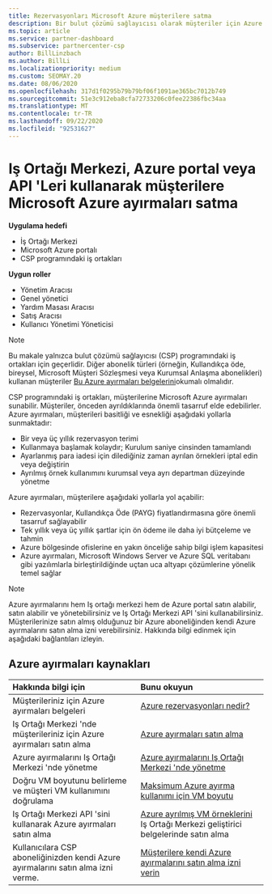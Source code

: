 ```yaml
---
title: Rezervasyonları Microsoft Azure müşterilere satma
description: Bir bulut çözümü sağlayıcısı olarak müşteriler için Azure ayırmaları satın alabilir, sattabilir veya yönetebilirsiniz. Iş Ortağı Merkezi, Azure portal veya Iş Ortağı Merkezi API 'sini kullanın.
ms.topic: article
ms.service: partner-dashboard
ms.subservice: partnercenter-csp
author: BillLinzbach
ms.author: BillLi
ms.localizationpriority: medium
ms.custom: SEOMAY.20
ms.date: 08/06/2020
ms.openlocfilehash: 317d1f0295b79b79bf06f1091ae365bc7012b749
ms.sourcegitcommit: 51e3c912eba8cfa72733206c0fee22386fbc34aa
ms.translationtype: MT
ms.contentlocale: tr-TR
ms.lasthandoff: 09/22/2020
ms.locfileid: "92531627"
---
```

# <a name="sell-microsoft-azure-reservations-to-customers-using-partner-center-the-azure-portal-or-apis"></a>Iş Ortağı Merkezi, Azure portal veya API 'Leri kullanarak müşterilere Microsoft Azure ayırmaları satma

**Uygulama hedefi**

- İş Ortağı Merkezi
- Microsoft Azure portalı
- CSP programındaki iş ortakları

**Uygun roller**

- Yönetim Aracısı
- Genel yönetici
- Yardım Masası Aracısı
- Satış Aracısı
- Kullanıcı Yönetimi Yöneticisi

> [!NOTE]
> Bu makale yalnızca bulut çözümü sağlayıcısı (CSP) programındaki iş ortakları için geçerlidir. Diğer abonelik türleri (örneğin, Kullandıkça öde, bireysel, Microsoft Müşteri Sözleşmesi veya Kurumsal Anlaşma abonelikleri) kullanan müşteriler [Bu Azure ayırmaları belgelerini](/azure/cost-management-billing/reservations)okumalı olmalıdır.

CSP programındaki iş ortakları, müşterilerine Microsoft Azure ayırmaları sunabilir. Müşteriler, önceden ayrıldıklarında önemli tasarruf elde edebilirler. Azure ayırmaları, müşterileri basitliği ve esnekliği aşağıdaki yollarla sunmaktadır:

- Bir veya üç yıllık rezervasyon terimi
- Kullanmaya başlamak kolaydır; Kurulum saniye cinsinden tamamlandı
- Ayarlanmış para iadesi için dilediğiniz zaman ayrılan örnekleri iptal edin veya değiştirin
- Ayrılmış örnek kullanımını kurumsal veya ayrı departman düzeyinde yönetme

Azure ayırmaları, müşterilere aşağıdaki yollarla yol açabilir:

- Rezervasyonlar, Kullandıkça Öde (PAYG) fiyatlandırmasına göre önemli tasarruf sağlayabilir
- Tek yıllık veya üç yıllık şartlar için ön ödeme ile daha iyi bütçeleme ve tahmin
- Azure bölgesinde ofislerine en yakın önceliğe sahip bilgi işlem kapasitesi
- Azure ayırmaları, Microsoft Windows Server ve Azure SQL veritabanı gibi yazılımlarla birleştirildiğinde uçtan uca altyapı çözümlerine yönelik temel sağlar

>[!NOTE]
> Azure ayırmalarını hem Iş ortağı merkezi hem de Azure portal satın alabilir, satın alabilir ve yönetebilirsiniz ve Iş Ortağı Merkezi API 'sini kullanabilirsiniz. Müşterilerinize satın almış olduğunuz bir Azure aboneliğinden kendi Azure ayırmalarını satın alma izni verebilirsiniz. Hakkında bilgi edinmek için aşağıdaki bağlantıları izleyin.

## <a name="azure-reservations-resources"></a>Azure ayırmaları kaynakları

|**Hakkında bilgi için**   |**Bunu okuyun**    |
|:-----------------------------|:-----------------|
| Müşterileriniz için Azure ayırmaları belgeleri | [Azure rezervasyonları nedir?](/azure/billing/billing-save-compute-costs-reservations)
|Iş Ortağı Merkezi 'nde müşterileriniz için Azure ayırmaları satın alma   |[Azure ayırmaları satın alma](azure-reservations-buying.md)
|Azure ayırmalarını Iş Ortağı Merkezi 'nde yönetme | [Azure ayırmalarını Iş Ortağı Merkezi 'nde yönetme](azure-reservations-manage.md)
|Doğru VM boyutunu belirleme ve müşteri VM kullanımını doğrulama   |[Maksimum Azure ayırma kullanımı için VM boyutu](azure-usage.md)   |
|Iş Ortağı Merkezi API 'sini kullanarak Azure ayırmaları satın alma | [Azure ayrılmış VM örneklerini](/partner-center/develop/purchase-azure-reservations) Iş Ortağı Merkezi geliştirici belgelerinde satın alma   |
|Kullanıcılara CSP aboneliğinizden kendi Azure ayırmalarını satın alma izni verme. | [Müşterilere kendi Azure ayırmalarını satın alma izni verin](give-customers-permission.md)   |
